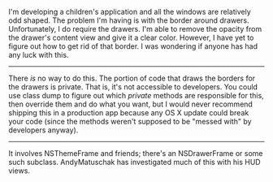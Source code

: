 I'm developing a children's application and all the windows are relatively odd shaped.  The problem I'm having is with the border around drawers.  Unfortunately, I do require the drawers.  I'm able to remove the opacity from the drawer's content view and give it a clear color.  However, I have yet to figure out how to get rid of that border.  I was wondering if anyone has had any luck with this.

----

There *is* no way to do this. The portion of code that draws the borders for the drawers is private. That is, it's not accessible to developers. You could use class dump to figure out which *private* methods are responsible for this, then override them and do what you want, but I would never recommend shipping this in a production app because any OS X update could break your code (since the methods weren't supposed to be "messed with" by developers anyway).

----

It involves NSThemeFrame and friends; there's an NSDrawerFrame or some such subclass. AndyMatuschak has investigated much of this with his HUD views.
